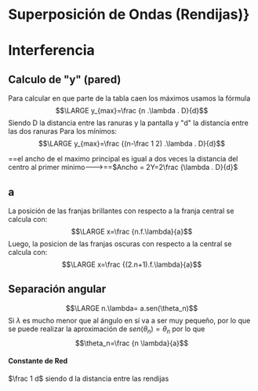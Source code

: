 # Superposición de Ondas (Rendijas)}
# Interferencia
## Calculo de "y" (pared)
Para calcular en que parte de la tabla caen los máximos usamos la fórmula
$$\LARGE y_{max}=\frac {n .\lambda . D}{d}$$ Siendo D la distancia entre las ranuras y la pantalla y "d" la distancia entre las dos ranuras 
Para los mínimos: 
$$\LARGE y_{max}=\frac {(n-\frac 1 2) .\lambda . D}{d}$$

==el ancho de el maximo principal es igual a dos veces la distancia del centro al primer minimo--->==$Ancho = 2Y=2\frac {\lambda . D}{d}$
## a
La posición de las franjas brillantes con respecto a la franja central se calcula con: 
	$$\LARGE x=\frac {n.f.\lambda}{a}$$
Luego, la posicion de las franjas oscuras con respecto a la central se calcula con:
	$$\LARGE x=\frac {(2.n+1).f.\lambda}{a}$$

## Separación angular
$$\LARGE n.\lambda= a.sen(\theta_n)$$ Si $\lambda$ es mucho menor que al ángulo en sí va a ser muy pequeño, por lo que se puede realizar la aproximación de $sen(\theta_n) = \theta_n$ por lo que
$$\theta_n=\frac {n \lambda}{a}$$

#### Constante de Red
$\frac 1 d$ siendo d la distancia entre las rendijas